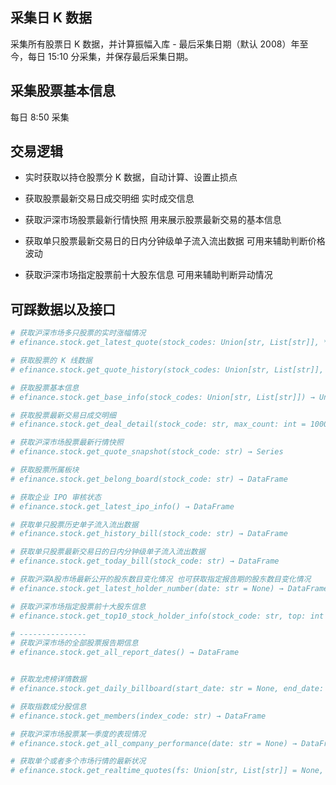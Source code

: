 ## 采集日 K 数据

采集所有股票日 K 数据，并计算振幅入库 - 最后采集日期（默认 2008）年至今，每日 15:10 分采集，并保存最后采集日期。

## 采集股票基本信息

每日 8:50 采集

## 交易逻辑

- 实时获取以持仓股票分 K 数据，自动计算、设置止损点

- 获取股票最新交易日成交明细
  实时成交信息

- 获取沪深市场股票最新行情快照
  用来展示股票最新交易的基本信息

- 获取单只股票最新交易日的日内分钟级单子流入流出数据
  可用来辅助判断价格波动

- 获取沪深市场指定股票前十大股东信息
  可用来辅助判断异动情况

## 可踩数据以及接口

```python
# 获取沪深市场多只股票的实时涨幅情况
# efinance.stock.get_latest_quote(stock_codes: Union[str, List[str]], **kwargs) → DataFrame

# 获取股票的 K 线数据
# efinance.stock.get_quote_history(stock_codes: Union[str, List[str]], beg: str = '19000101', end: str = '20500101', klt: int = 101, fqt: int = 1, **kwargs) → Union[DataFrame, Dict[str, DataFrame]]

# 获取股票基本信息
# efinance.stock.get_base_info(stock_codes: Union[str, List[str]]) → Union[Series, DataFrame]

# 获取股票最新交易日成交明细
# efinance.stock.get_deal_detail(stock_code: str, max_count: int = 1000000, **kwargs) → DataFrame

# 获取沪深市场股票最新行情快照
# efinance.stock.get_quote_snapshot(stock_code: str) → Series

# 获取股票所属板块
# efinance.stock.get_belong_board(stock_code: str) → DataFrame

# 获取企业 IPO 审核状态
# efinance.stock.get_latest_ipo_info() → DataFrame

# 获取单只股票历史单子流入流出数据
# efinance.stock.get_history_bill(stock_code: str) → DataFrame

# 获取单只股票最新交易日的日内分钟级单子流入流出数据
# efinance.stock.get_today_bill(stock_code: str) → DataFrame

# 获取沪深A股市场最新公开的股东数目变化情况 也可获取指定报告期的股东数目变化情况
# efinance.stock.get_latest_holder_number(date: str = None) → DataFrame

# 获取沪深市场指定股票前十大股东信息
# efinance.stock.get_top10_stock_holder_info(stock_code: str, top: int = 4) → DataFrame

# ---------------
# 获取沪深市场的全部股票报告期信息
# efinance.stock.get_all_report_dates() → DataFrame


# 获取龙虎榜详情数据
# efinance.stock.get_daily_billboard(start_date: str = None, end_date: str = None) → DataFrame

# 获取指数成分股信息
# efinance.stock.get_members(index_code: str) → DataFrame

# 获取沪深市场股票某一季度的表现情况
# efinance.stock.get_all_company_performance(date: str = None) → DataFrame

# 获取单个或者多个市场行情的最新状况
# efinance.stock.get_realtime_quotes(fs: Union[str, List[str]] = None, **kwargs) → DataFrame
```
